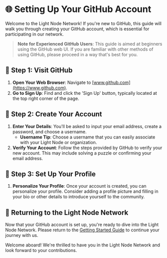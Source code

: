 # 🌐 Setting Up Your GitHub Account

Welcome to the Light Node Network! If you're new to GitHub, this guide will walk you through creating your GitHub account, which is essential for participating in our network.

> **Note for Experienced GitHub Users**: This guide is aimed at beginners using the GitHub web UI. If you are familiar with other methods of using GitHub, please proceed in a way that's best for you.

## 🚀 Step 1: Visit GitHub

1. **Open Your Web Browser**: Navigate to [www.github.com](https://www.github.com).
2. **Go to Sign Up**: Find and click the 'Sign Up' button, typically located at the top right corner of the page.

## 📝 Step 2: Create Your Account

1. **Enter Your Details**: You'll be asked to input your email address, create a password, and choose a username.
   - **Username Tip**: Choose a username that you can easily associate with your Light Node or organization.
2. **Verify Your Account**: Follow the steps provided by GitHub to verify your new account. This may include solving a puzzle or confirming your email address.

## 👤 Step 3: Set Up Your Profile

1. **Personalize Your Profile**: Once your account is created, you can personalize your profile. Consider adding a profile picture and filling in your bio or other details to introduce yourself to the community.

## 🔄 Returning to the Light Node Network

Now that your GitHub account is set up, you're ready to dive into the Light Node Network. Please return to the [Getting Started Guide](link-to-LLN_FIRST_STEPS.md) to continue your journey with us.

Welcome aboard! We're thrilled to have you in the Light Node Network and look forward to your contributions.
